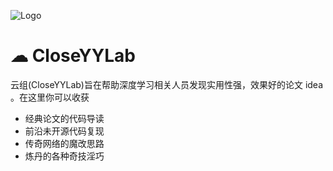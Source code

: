 ![Logo](https://github.com/JowenQAQ/CloseYYLab/blob/main/LOGO.png "Logo")
#  &#x2601; CloseYYLab 
云组(CloseYYLab)旨在帮助深度学习相关人员发现实用性强，效果好的论文 idea 。在这里你可以收获     
-  经典论文的代码导读  
-  前沿未开源代码复现  
-  传奇网络的魔改思路  
-  炼丹的各种奇技淫巧

